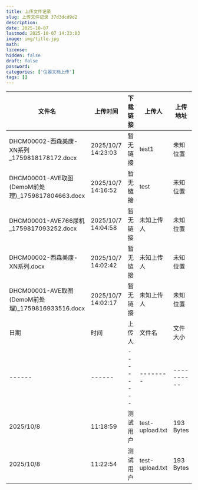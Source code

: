 ```yaml
---
title: 上传文件记录
slug: 上传文件记录 37d3dcd9d2
description:
date: 2025-10-07
lastmod: 2025-10-07 14:23:03
image: img/title.jpg
math:
license:
hidden: false
draft: false
password:
categories: ['仪器文档上传']
tags: []
---
```

| 文件名 | 上传时间 | 下载链接 | 上传人 | 上传地址 |
|--------|----------|----------|--------|----------|
| DHCM00002-西森美康-XN系列_1759818178172.docx | 2025/10/7 14:23:03 | 暂无链接 | test1 | 未知位置 |
| DHCM00001-AVE取图(DemoM前处理)_1759817804663.docx | 2025/10/7 14:16:52 | 暂无链接 | test | 未知位置 |
|  DHCM00001-AVE766尿机_1759817093252.docx  |  2025/10/7 14:04:58  |  暂无链接  | 未知上传人 | 未知位置 |
|  DHCM00002-西森美康-XN系列.docx  |  2025/10/7 14:02:42  |  暂无链接  | 未知上传人 | 未知位置 |
|  DHCM00001-AVE取图(DemoM前处理)_1759816933516.docx  |  2025/10/7 14:02:17  |  暂无链接  | 未知上传人 | 未知位置 |
| 日期 | 时间 | 上传人 | 文件名 | 文件大小 | 下载链接 |
|------|------|--------|--------|----------|----------|
| 2025/10/8 | 11:18:59 | 测试用户 | test-upload.txt | 193 Bytes | [test-upload.txt](undefined) |
| 2025/10/8 | 11:22:54 | 测试用户 | test-upload.txt | 193 Bytes | [test-upload.txt](undefined) |

